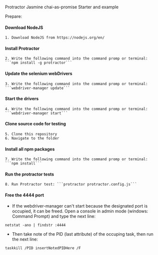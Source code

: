 ﻿Protractor Jasmine chai-as-promise Starter and example

Prepare:
#### Download NodeJS
	1. Download NodeJS from https://nodejs.org/en/

#### Install Protractor
	2. Write the following command into the command promp or terminal: ```npm install -g protractor```

#### Update the selenium webDrivers
	3. Write the following command into the command promp or terminal: ```webdriver-manager update```

#### Start the drivers
	4. Write the following command into the command promp or terminal: ```webdriver-manager start```

#### Clone source code for testing
	5. Clone this repository
	6. Navigate to the folder

#### Install all npm packages
	7. Write the following command into the command promp or terminal: ```npm install```

#### Run the protractor tests
	8. Run Protractor test: ```protractor protractor.config.js```

#### Free the 4444 port

* If the webdriver-manager can't start because the designated port is occupied, it can be freed. Open a console in admin mode (windows: Command Prompt) and type the next line:
```
netstat -ano | findstr :4444
```
* Then take note of the PID (last attribute) of the occuping task, then run the next line:
```
taskkill /PID insertNotedPIDHere /F
```